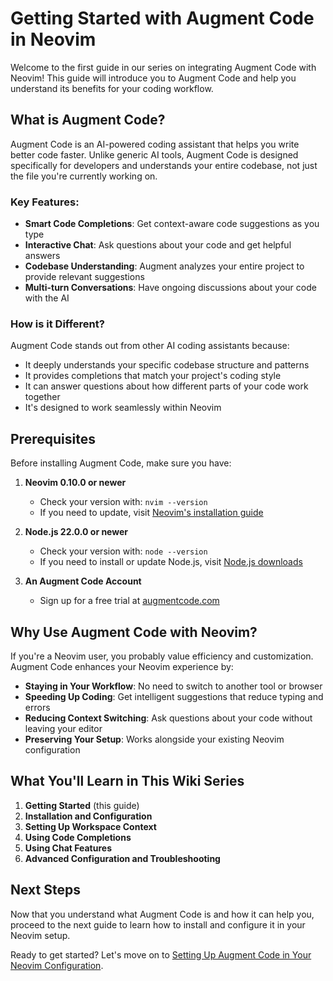 # Getting Started with Augment Code in Neovim

Welcome to the first guide in our series on integrating Augment Code with Neovim! This guide will introduce you to Augment Code and help you understand its benefits for your coding workflow.

## What is Augment Code?

Augment Code is an AI-powered coding assistant that helps you write better code faster. Unlike generic AI tools, Augment Code is designed specifically for developers and understands your entire codebase, not just the file you're currently working on.

### Key Features:

- **Smart Code Completions**: Get context-aware code suggestions as you type
- **Interactive Chat**: Ask questions about your code and get helpful answers
- **Codebase Understanding**: Augment analyzes your entire project to provide relevant suggestions
- **Multi-turn Conversations**: Have ongoing discussions about your code with the AI

### How is it Different?

Augment Code stands out from other AI coding assistants because:

- It deeply understands your specific codebase structure and patterns
- It provides completions that match your project's coding style
- It can answer questions about how different parts of your code work together
- It's designed to work seamlessly within Neovim

## Prerequisites

Before installing Augment Code, make sure you have:

1. **Neovim 0.10.0 or newer**
   - Check your version with: `nvim --version`
   - If you need to update, visit [Neovim's installation guide](https://github.com/neovim/neovim/wiki/Installing-Neovim)

2. **Node.js 22.0.0 or newer**
   - Check your version with: `node --version`
   - If you need to install or update Node.js, visit [Node.js downloads](https://nodejs.org/en/download/)

3. **An Augment Code Account**
   - Sign up for a free trial at [augmentcode.com](https://augmentcode.com)

## Why Use Augment Code with Neovim?

If you're a Neovim user, you probably value efficiency and customization. Augment Code enhances your Neovim experience by:

- **Staying in Your Workflow**: No need to switch to another tool or browser
- **Speeding Up Coding**: Get intelligent suggestions that reduce typing and errors
- **Reducing Context Switching**: Ask questions about your code without leaving your editor
- **Preserving Your Setup**: Works alongside your existing Neovim configuration

## What You'll Learn in This Wiki Series

1. **Getting Started** (this guide)
2. **Installation and Configuration**
3. **Setting Up Workspace Context**
4. **Using Code Completions**
5. **Using Chat Features**
6. **Advanced Configuration and Troubleshooting**

## Next Steps

Now that you understand what Augment Code is and how it can help you, proceed to the next guide to learn how to install and configure it in your Neovim setup.

Ready to get started? Let's move on to [Setting Up Augment Code in Your Neovim Configuration](02-setting-up-augment-code.md).
